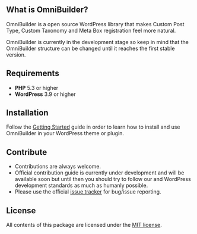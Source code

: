 ## What is OmniBuilder?

OmniBuilder is a open source WordPress library that makes Custom Post Type, Custom Taxonomy and Meta Box registration feel more natural.

OmniBuilder is currently in the development stage so keep in mind that the OmniBuilder structure can be changed until it reaches the first stable version.

## Requirements

* **PHP** 5.3 or higher
* **WordPress** 3.9 or higher

## Installation

Follow the [Getting Started](https://github.com/Slicejack/OmniBuilder/wiki/Getting-Started) guide in order to learn how to install and use OmniBuilder in your WordPress theme or plugin.

## Contribute

* Contributions are always welcome. 
* Official contribution guide is currently under development and will be available soon but until then you should try to follow our and WordPress development standards as much as humanly possible.
* Please use the official [issue tracker](https://github.com/Slicejack/OmniBuilder/issues) for bug/issue reporting.

## License

All contents of this package are licensed under the [MIT license](https://github.com/Slicejack/OmniBuilder/blob/master/LICENSE).